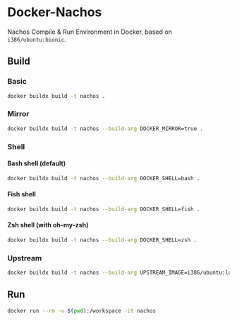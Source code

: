 # Docker-Nachos

Nachos Compile & Run Environment in Docker, based on `i386/ubuntu:bionic`.

## Build

### Basic

```bash
docker buildx build -t nachos .
```

### Mirror

```bash
docker buildx build -t nachos --build-arg DOCKER_MIRROR=true .
```

### Shell

#### Bash shell (default)

```bash
docker buildx build -t nachos --build-arg DOCKER_SHELL=bash .
```

#### Fish shell

```bash
docker buildx build -t nachos --build-arg DOCKER_SHELL=fish .
```

#### Zsh shell (with oh-my-zsh)

```bash
docker buildx build -t nachos --build-arg DOCKER_SHELL=zsh .
```

### Upstream

```bash
docker buildx build -t nachos --build-arg UPSTREAM_IMAGE=i386/ubuntu:latest .
```

## Run

```bash
docker run --rm -v $(pwd):/workspace -it nachos
```
